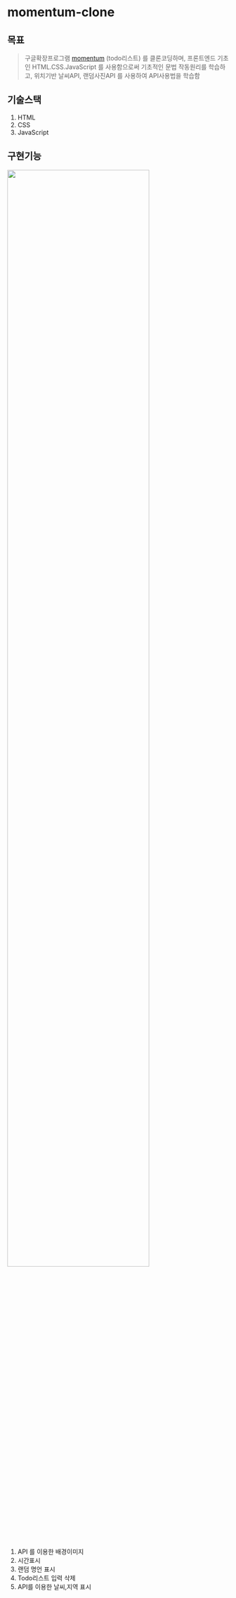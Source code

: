 # momentum-clone
## 목표
>구글확장프로그램 [momentum](https://chrome.google.com/webstore/detail/momentum/laookkfknpbbblfpciffpaejjkokdgca) (todo리스트) 를 클론코딩하며, 
>프론트엔드 기초인 HTML.CSS.JavaScript 를 사용함으로써 
>기초적인 문법 작동원리를 학습하고, 위치기반 날씨API, 랜덤사진API 를 사용하여 API사용법을 학습함

## 기술스택
1. HTML
2. CSS
3. JavaScript

## 구현기능
<img width="80%" src="https://user-images.githubusercontent.com/51228787/152629039-6d505b23-d298-406f-a4d1-e1d30658ae5f.png"/>

1. API 를 이용한 배경이미지
2. 시간표시
3. 랜덤 명언 표시
4. Todo리스트 입력 삭제
5. API를 이용한 날씨,지역 표시
 



